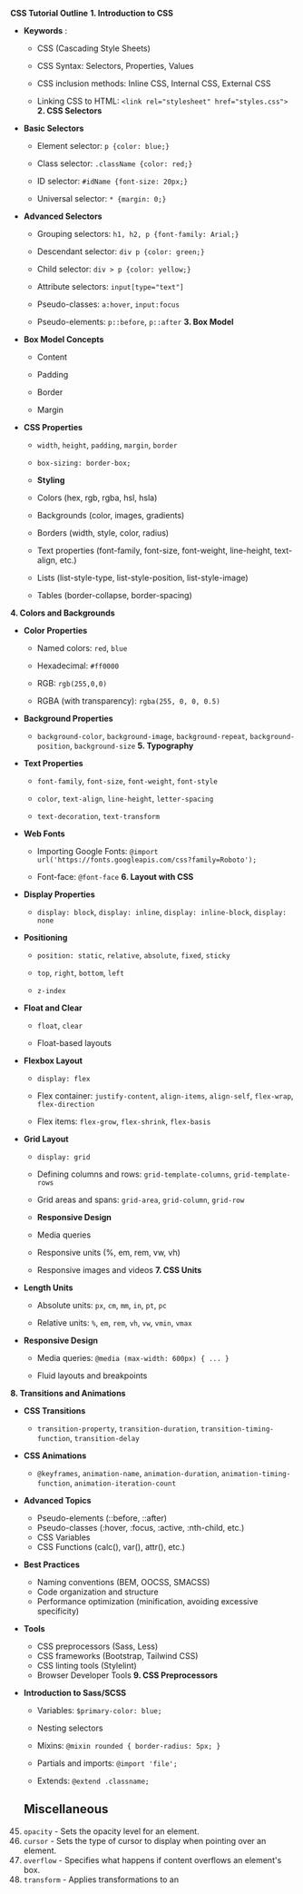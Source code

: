 **CSS Tutorial Outline**
 **1. Introduction to CSS**  
- **Keywords** :
  - CSS (Cascading Style Sheets)

  - CSS Syntax: Selectors, Properties, Values

  - CSS inclusion methods: Inline CSS, Internal CSS, External CSS
 
  - Linking CSS to HTML: `<link rel="stylesheet" href="styles.css">`
**2. CSS Selectors**  
- **Basic Selectors**  
  - Element selector: `p {color: blue;}`
 
  - Class selector: `.className {color: red;}`
 
  - ID selector: `#idName {font-size: 20px;}`
 
  - Universal selector: `* {margin: 0;}`
 
- **Advanced Selectors**  
  - Grouping selectors: `h1, h2, p {font-family: Arial;}`
 
  - Descendant selector: `div p {color: green;}`
 
  - Child selector: `div > p {color: yellow;}`
 
  - Attribute selectors: `input[type="text"]`
 
  - Pseudo-classes: `a:hover`, `input:focus`
 
  - Pseudo-elements: `p::before`, `p::after`
**3. Box Model**  
- **Box Model Concepts** 
  - Content

  - Padding

  - Border

  - Margin
 
- **CSS Properties**  
  - `width`, `height`, `padding`, `margin`, `border`
 
  - `box-sizing: border-box;`


  - **Styling**
  - Colors (hex, rgb, rgba, hsl, hsla)
  - Backgrounds (color, images, gradients)
  - Borders (width, style, color, radius)
  - Text properties (font-family, font-size, font-weight, line-height, text-align, etc.)
  - Lists (list-style-type, list-style-position, list-style-image)
  - Tables (border-collapse, border-spacing)

**4. Colors and Backgrounds**  
- **Color Properties**  
  - Named colors: `red`, `blue`
 
  - Hexadecimal: `#ff0000`
 
  - RGB: `rgb(255,0,0)`
 
  - RGBA (with transparency): `rgba(255, 0, 0, 0.5)`
 
- **Background Properties**  
  - `background-color`, `background-image`, `background-repeat`, `background-position`, `background-size`
**5. Typography**  
- **Text Properties**  
  - `font-family`, `font-size`, `font-weight`, `font-style`
 
  - `color`, `text-align`, `line-height`, `letter-spacing`
 
  - `text-decoration`, `text-transform`
 
- **Web Fonts**  
  - Importing Google Fonts: `@import url('https://fonts.googleapis.com/css?family=Roboto');`
 
  - Font-face: `@font-face`
**6. Layout with CSS**  
- **Display Properties**  
  - `display: block`, `display: inline`, `display: inline-block`, `display: none`
 
- **Positioning**  
  - `position: static`, `relative`, `absolute`, `fixed`, `sticky`
 
  - `top`, `right`, `bottom`, `left`
 
  - `z-index`
 
- **Float and Clear**  
  - `float`, `clear`

  - Float-based layouts
 
- **Flexbox Layout**  
  - `display: flex`
 
  - Flex container: `justify-content`, `align-items`, `align-self`, `flex-wrap`, `flex-direction`
 
  - Flex items: `flex-grow`, `flex-shrink`, `flex-basis`
 
- **Grid Layout**  
  - `display: grid`
 
  - Defining columns and rows: `grid-template-columns`, `grid-template-rows`
 
  - Grid areas and spans: `grid-area`, `grid-column`, `grid-row`




  - **Responsive Design**
  - Media queries
  - Responsive units (%, em, rem, vw, vh)
  - Responsive images and videos
**7. CSS Units**  
- **Length Units**  
  - Absolute units: `px`, `cm`, `mm`, `in`, `pt`, `pc`
 
  - Relative units: `%`, `em`, `rem`, `vh`, `vw`, `vmin`, `vmax`
 
- **Responsive Design**  
  - Media queries: `@media (max-width: 600px) { ... }`

  - Fluid layouts and breakpoints
  
**8. Transitions and Animations**  
- **CSS Transitions**  
  - `transition-property`, `transition-duration`, `transition-timing-function`, `transition-delay`
 
- **CSS Animations**  
  - `@keyframes`, `animation-name`, `animation-duration`, `animation-timing-function`, `animation-iteration-count`




  
- **Advanced Topics**
  - Pseudo-elements (::before, ::after)
  - Pseudo-classes (:hover, :focus, :active, :nth-child, etc.)
  - CSS Variables
  - CSS Functions (calc(), var(), attr(), etc.)

- **Best Practices**
  - Naming conventions (BEM, OOCSS, SMACSS)
  - Code organization and structure
  - Performance optimization (minification, avoiding excessive specificity)

- **Tools**
  - CSS preprocessors (Sass, Less)
  - CSS frameworks (Bootstrap, Tailwind CSS)
  - CSS linting tools (Stylelint)
  - Browser Developer Tools
**9. CSS Preprocessors**  
- **Introduction to Sass/SCSS**  
  - Variables: `$primary-color: blue;`

  - Nesting selectors
 
  - Mixins: `@mixin rounded { border-radius: 5px; }`
 
  - Partials and imports: `@import 'file';`
 
  - Extends: `@extend .classname;`

  ## Miscellaneous

45. `opacity` - Sets the opacity level for an element.
46. `cursor` - Sets the type of cursor to display when pointing over an element.
47. `overflow` - Specifies what happens if content overflows an element's box.
48. `transform` - Applies transformations to an